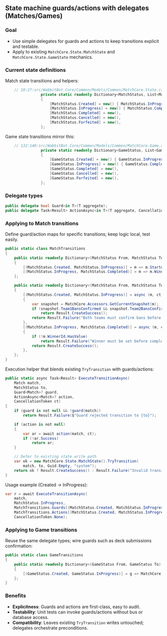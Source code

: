 ## State machine guards/actions with delegates (Matches/Games)

### Goal
- Use simple delegates for guards and actions to keep transitions explicit and testable.
- Apply to existing `MatchCore.State.MatchState` and `MatchCore.State.GameState` mechanics.

### Current state definitions
Match state transitions and helpers:

```csharp
    // 18:27:src/WabbitBot.Core/Common/Models/Common/MatchCore.State.cs
                private static readonly Dictionary<MatchStatus, List<MatchStatus>> _validTransitions = new()
                {
                    [MatchStatus.Created] = new() { MatchStatus.InProgress, MatchStatus.Cancelled },
                    [MatchStatus.InProgress] = new() { MatchStatus.Completed, MatchStatus.Cancelled, MatchStatus.Forfeited },
                    [MatchStatus.Completed] = new(),
                    [MatchStatus.Cancelled] = new(),
                    [MatchStatus.Forfeited] = new(),
                };
```

Game state transitions mirror this:

```csharp
    // 132:140:src/WabbitBot.Core/Common/Models/Common/MatchCore.Game.cs
                private static readonly Dictionary<GameStatus, List<GameStatus>> _validTransitions = new()
                {
                    [GameStatus.Created] = new() { GameStatus.InProgress, GameStatus.Cancelled },
                    [GameStatus.InProgress] = new() { GameStatus.Completed, GameStatus.Cancelled, GameStatus.Forfeited },
                    [GameStatus.Completed] = new(),
                    [GameStatus.Cancelled] = new(),
                    [GameStatus.Forfeited] = new(),
                };
```

### Delegate types
```csharp
public delegate bool Guard<in T>(T aggregate);
public delegate Task<Result> ActionAsync<in T>(T aggregate, CancellationToken ct);
```

### Applying to Match transitions
Define guard/action maps for specific transitions; keep logic local, test easily.

```csharp
public static class MatchTransitions
{
    public static readonly Dictionary<(MatchStatus From, MatchStatus To), Guard<Match>> Guards = new()
    {
        [(MatchStatus.Created, MatchStatus.InProgress)] = m => m.StartedAt is null,
        [(MatchStatus.InProgress, MatchStatus.Completed)] = m => m.WinnerId.HasValue,
    };

    public static readonly Dictionary<(MatchStatus From, MatchStatus To), ActionAsync<Match>> Actions = new()
    {
        [(MatchStatus.Created, MatchStatus.InProgress)] = async (m, ct) =>
        {
            var snapshot = MatchCore.Accessors.GetCurrentSnapshot(m);
            if (snapshot.Team1BansConfirmed && snapshot.Team2BansConfirmed)
                return Result.CreateSuccess();
            return Result.Failure("Both teams must confirm bans before starting");
        },
        [(MatchStatus.InProgress, MatchStatus.Completed)] = async (m, ct) =>
        {
            if (!m.WinnerId.HasValue)
                return Result.Failure("Winner must be set before completing match");
            return Result.CreateSuccess();
        },
    };
}
```

Execution helper that blends existing `TryTransition` with guards/actions:

```csharp
public static async Task<Result> ExecuteTransitionAsync(
    Match match,
    MatchStatus to,
    Guard<Match>? guard,
    ActionAsync<Match>? action,
    CancellationToken ct)
{
    if (guard is not null && !guard(match))
        return Result.Failure($"Guard rejected transition to {to}");

    if (action is not null)
    {
        var ar = await action(match, ct);
        if (!ar.Success)
            return ar;
    }

    // Defer to existing state write path
    var ok = new MatchCore.State.MatchState().TryTransition(
        match, to, Guid.Empty, "system");
    return ok ? Result.CreateSuccess() : Result.Failure("Invalid transition");
}
```

Usage example (Created → InProgress):

```csharp
var r = await ExecuteTransitionAsync(
    match,
    MatchStatus.InProgress,
    MatchTransitions.Guards[(MatchStatus.Created, MatchStatus.InProgress)],
    MatchTransitions.Actions[(MatchStatus.Created, MatchStatus.InProgress)],
    CancellationToken.None);
```

### Applying to Game transitions
Reuse the same delegate types; wire guards such as deck submissions confirmation:

```csharp
public static class GameTransitions
{
    public static readonly Dictionary<(GameStatus From, GameStatus To), Guard<Game>> Guards = new()
    {
        [(GameStatus.Created, GameStatus.InProgress)] = g => MatchCore.Accessors.IsReadyToStart(g),
    };
}
```

### Benefits
- **Explicitness**: Guards and actions are first-class, easy to audit.
- **Testability**: Unit tests can invoke guards/actions without bus or database access.
- **Compatibility**: Leaves existing `TryTransition` writes untouched; delegates orchestrate preconditions.


